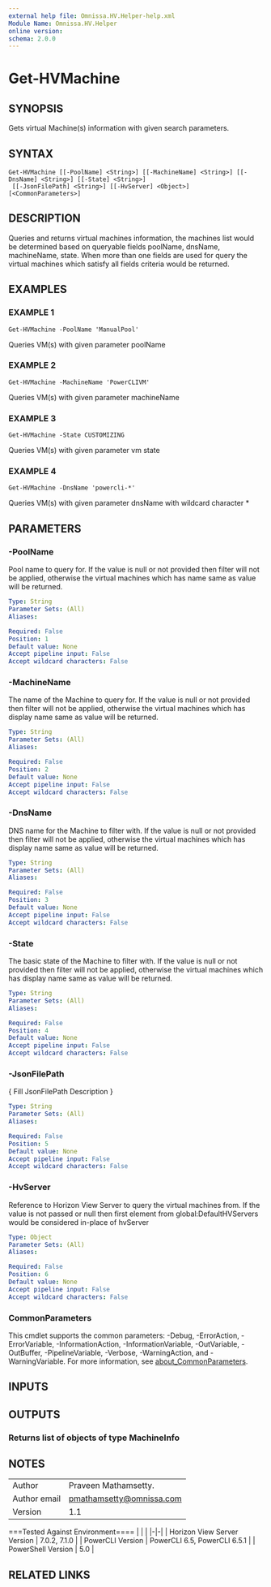 ```yaml
---
external help file: Omnissa.HV.Helper-help.xml
Module Name: Omnissa.HV.Helper
online version:
schema: 2.0.0
---
```


# Get-HVMachine

## SYNOPSIS
Gets virtual Machine(s) information with given search parameters.

## SYNTAX

```
Get-HVMachine [[-PoolName] <String>] [[-MachineName] <String>] [[-DnsName] <String>] [[-State] <String>]
 [[-JsonFilePath] <String>] [[-HvServer] <Object>] [<CommonParameters>]
```

## DESCRIPTION
Queries and returns virtual machines information, the machines list would be determined
based on queryable fields poolName, dnsName, machineName, state.
When more than one
fields are used for query the virtual machines which satisfy all fields criteria would be returned.

## EXAMPLES

### EXAMPLE 1
```
Get-HVMachine -PoolName 'ManualPool'
```

Queries VM(s) with given parameter poolName

### EXAMPLE 2
```
Get-HVMachine -MachineName 'PowerCLIVM'
```

Queries VM(s) with given parameter machineName

### EXAMPLE 3
```
Get-HVMachine -State CUSTOMIZING
```

Queries VM(s) with given parameter vm state

### EXAMPLE 4
```
Get-HVMachine -DnsName 'powercli-*'
```

Queries VM(s) with given parameter dnsName with wildcard character *

## PARAMETERS

### -PoolName
Pool name to query for.
If the value is null or not provided then filter will not be applied,
otherwise the virtual machines which has name same as value will be returned.

```yaml
Type: String
Parameter Sets: (All)
Aliases:

Required: False
Position: 1
Default value: None
Accept pipeline input: False
Accept wildcard characters: False
```

### -MachineName
The name of the Machine to query for.
If the value is null or not provided then filter will not be applied,
otherwise the virtual machines which has display name same as value will be returned.

```yaml
Type: String
Parameter Sets: (All)
Aliases:

Required: False
Position: 2
Default value: None
Accept pipeline input: False
Accept wildcard characters: False
```

### -DnsName
DNS name for the Machine to filter with.
If the value is null or not provided then filter will not be applied,
otherwise the virtual machines which has display name same as value will be returned.

```yaml
Type: String
Parameter Sets: (All)
Aliases:

Required: False
Position: 3
Default value: None
Accept pipeline input: False
Accept wildcard characters: False
```

### -State
The basic state of the Machine to filter with.
If the value is null or not provided then filter will not be applied,
otherwise the virtual machines which has display name same as value will be returned.

```yaml
Type: String
Parameter Sets: (All)
Aliases:

Required: False
Position: 4
Default value: None
Accept pipeline input: False
Accept wildcard characters: False
```

### -JsonFilePath
{ Fill JsonFilePath Description }

```yaml
Type: String
Parameter Sets: (All)
Aliases:

Required: False
Position: 5
Default value: None
Accept pipeline input: False
Accept wildcard characters: False
```

### -HvServer
Reference to Horizon View Server to query the virtual machines from.
If the value is not passed or null then
first element from global:DefaultHVServers would be considered in-place of hvServer

```yaml
Type: Object
Parameter Sets: (All)
Aliases:

Required: False
Position: 6
Default value: None
Accept pipeline input: False
Accept wildcard characters: False
```

### CommonParameters
This cmdlet supports the common parameters: -Debug, -ErrorAction, -ErrorVariable, -InformationAction, -InformationVariable, -OutVariable, -OutBuffer, -PipelineVariable, -Verbose, -WarningAction, and -WarningVariable. For more information, see [about_CommonParameters](http://go.microsoft.com/fwlink/?LinkID=113216).

## INPUTS

## OUTPUTS

### Returns list of objects of type MachineInfo
## NOTES
| | |
|-|-|
| Author | Praveen Mathamsetty. |
| Author email | pmathamsetty@omnissa.com |
| Version | 1.1 |

===Tested Against Environment====
| | |
|-|-|
| Horizon View Server Version | 7.0.2, 7.1.0 |
| PowerCLI Version | PowerCLI 6.5, PowerCLI 6.5.1 |
| PowerShell Version | 5.0 |

## RELATED LINKS
